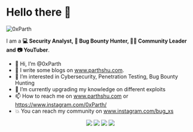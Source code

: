# Hello there 👋
<p align="left"> <img src="https://komarev.com/ghpvc/?username=0xParth" alt="0xParth" /> </p>

I am a **💻 Security Analyst, 🏹 Bug Bounty Hunter, 🐱‍👤 Community Leader and 📷 YouTuber**.
- 👋 Hi, I’m @0xParth
- 👦 I write some blogs on www.parthshu.com.
- 👀 I’m interested in Cybersecurity, Penetration Testing, Bug Bounty Hunting
- 🌱 I’m currently upgrading my knowledge on different exploits
- 📫 How to reach me on www.parthshu.com or https://www.instagram.com/0xParth/
- 💥 You can reach my community on www.instagram.com/bug_xs
<p align="center">
<a href= "https://www.instagram.com/0xParth/"><img src="https://img.icons8.com/material-outlined/30/000000/instagram.png"/></a>
<a href= "https://www.linkedin.com/in/parthshu18/"><img src="https://img.icons8.com/material-outlined/30/000000/linkedin.png"/></a>
<a href= "https://twitter.com/0xParth"><img src="https://img.icons8.com/material-outlined/30/000000/twitter.png"/></a>
<a href= "https://www.partshu.com"><img src="https://img.icons8.com/material-outlined/27/000000/geography.png"/></a>
</p>


